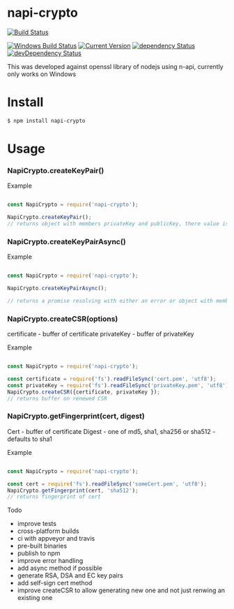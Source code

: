 # napi-crypto

[![Build Status](https://travis-ci.org/simon-p-r/napi-crypto.svg?branch=master)](https://travis-ci.org/simon-p-r/napi-crypto)

[![Windows Build Status](https://img.shields.io/appveyor/ci/simon-p-r/napi-crypto/master.svg?label=windows&style=flat-square&maxAge=2592000)](https://ci.appveyor.com/project/simon-p-r/napi-crypto)
[![Current Version](https://img.shields.io/npm/v/napi-crypto.svg?maxAge=1000)](https://www.npmjs.org/package/napi-crypto)
[![dependency Status](https://img.shields.io/david/simon-p-r/napi-crypto.svg?maxAge=1000)](https://david-dm.org/simon-p-r/napi-crypto)
[![devDependency Status](https://img.shields.io/david/dev/simon-p-r/napi-crypto.svg?maxAge=1000)](https://david-dm.org/simon-p-r/napi-crypto)

This was developed against openssl library of nodejs using n-api, currently only works on Windows

# Install

```bash
$ npm install napi-crypto
```

# Usage

### NapiCrypto.createKeyPair()

Example

```js

const NapiCrypto = require('napi-crypto');

NapiCrypto.createKeyPair();
// returns object with members privateKey and publicKey, there value is a string
```

### NapiCrypto.createKeyPairAsync()

Example

```js

const NapiCrypto = require('napi-crypto');

NapiCrypto.createKeyPairAsync();

// returns a promise resolving with either an error or object with members privateKey and publicKey, each value is a string
```

### NapiCrypto.createCSR(options)

certificate - buffer of certificate
privateKey - buffer of privateKey

Example

```js

const NapiCrypto = require('napi-crypto');

const certificate = require('fs').readFileSync('cert.pem', 'utf8');
const privateKey = require('fs').readFileSync('privateKey.pem', 'utf8');
NapiCrypto.createCSR({certificate, privateKey });
// returns buffer on renewed CSR
```

### NapiCrypto.getFingerprint(cert, digest)

Cert - buffer of certificate
Digest - one of md5, sha1, sha256 or sha512 - defaults to sha1


Example

```js

const NapiCrypto = require('napi-crypto');

const cert = require('fs').readFileSync('someCert.pem', 'utf8');
NapiCrypto.getFingerprint(cert, 'sha512');
// returns fingerprint of cert
```

Todo

* improve tests
* cross-platform builds
* ci with appveyor and travis
* pre-built binaries
* publish to npm
* improve error handling 
* add async method if possible
* generate RSA, DSA and EC key pairs
* add self-sign cert method
* improve createCSR to allow generating new one and not just renwing an existing one